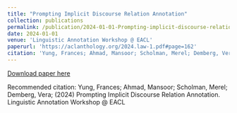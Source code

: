 ```yaml
---
title: "Prompting Implicit Discourse Relation Annotation"
collection: publications
permalink: /publication/2024-01-01-Prompting-implicit-discourse-relation
date: 2024-01-01
venue: 'Linguistic Annotation Workshop @ EACL'
paperurl: 'https://aclanthology.org/2024.law-1.pdf#page=162'
citation: 'Yung, Frances; Ahmad, Mansoor; Scholman, Merel; Demberg, Vera; (2024) Prompting Implicit Discourse Relation Annotation. Linguistic Annotation Workshop @ EACL'
---
```


<a href='https://aclanthology.org/2024.law-1.pdf#page=162'>Download paper here</a>

Recommended citation: Yung, Frances; Ahmad, Mansoor; Scholman, Merel; Demberg, Vera; (2024) Prompting Implicit Discourse Relation Annotation. Linguistic Annotation Workshop @ EACL